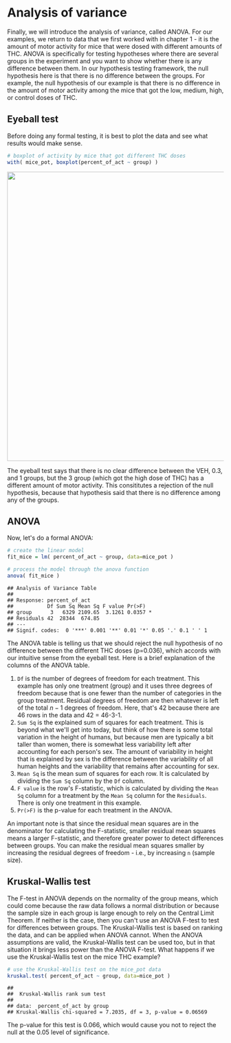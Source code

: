 # Analysis of variance
Finally, we will introduce the analysis of variance, called ANOVA. For our examples, we return to data that we first worked with in chapter 1 - it is the amount of motor activity for mice that were dosed with different amounts of THC. ANOVA is specifically for testing hypotheses where there are several groups in the experiment and you want to show whether there is any difference between them. In our hypothesis testing framework, the null hypothesis here is that there is no difference between the groups. For example, the null hypothesis of our example is that there is no difference in the amount of motor activity among the mice that got the low, medium, high, or control doses of THC.

## Eyeball test
Before doing any formal testing, it is best to plot the data and see what results would make sense.


```r
# boxplot of activity by mice that got different THC doses
with( mice_pot, boxplot(percent_of_act ~ group) )
```

<img src="04_anova_files/figure-html/thc-boxplot-1.png" width="672" />

The eyeball test says that there is no clear difference between the VEH, 0.3, and 1 groups, but the 3 group (which got the high dose of THC) has a different amount of motor activity. This consititutes a rejection of the null hypothesis, because that hypothesis said that there is no difference among any of the groups.

## ANOVA
Now, let's do a formal ANOVA:


```r
# create the linear model
fit_mice = lm( percent_of_act ~ group, data=mice_pot )

# process the model through the anova function
anova( fit_mice )
```

```
## Analysis of Variance Table
## 
## Response: percent_of_act
##           Df Sum Sq Mean Sq F value Pr(>F)  
## group      3   6329 2109.65  3.1261 0.0357 *
## Residuals 42  28344  674.85                 
## ---
## Signif. codes:  0 '***' 0.001 '**' 0.01 '*' 0.05 '.' 0.1 ' ' 1
```

The ANOVA table is telling us that we should reject the null hypothesis of no difference between the different THC doses (p=0.036), which accords with our intuitive sense from the eyeball test. Here is a brief explanation of the columns of the ANOVA table.

1. `Df` is the number of degrees of freedom for each treatment. This example has only one treatment (group) and it uses three degrees of freedom because that is one fewer than the number of categories in the group treatment. Residual degrees of freedom are then whatever is left of the total $n-1$ degrees of freedom. Here, that's 42 because there are 46 rows in the data and 42 = 46-3-1.
2. `Sum Sq` is the explained sum of squares for each treatment. This is beyond what we'll get into today, but think of how there is some total variation in the height of humans, but because men are typically a bit taller than women, there is somewhat less variability left after accounting for each person's sex. The amount of variability in height that is explained by sex is the difference between the variability of all human heights and the variability that remains after accounting for sex.
3. `Mean Sq` is the mean sum of squares for each row. It is calculated by dividing the `Sum Sq` column by the `Df` column.
4. `F value` is the row's F-statistic, which is calculated by dividing the `Mean Sq` column for a treatment by the `Mean Sq` column for the `Residuals`. There is only one treatment in this example.
5. `Pr(>F)` is the p-value for each treatment in the ANOVA.

An important note is that since the residual mean squares are in the denominator for calculating the F-statistic, smaller residual mean squares means a larger F-statistic, and therefore greater power to detect differences between groups. You can make the residual mean squares smaller by increasing the residual degrees of freedom - i.e., by increasing `n` (sample size).


## Kruskal-Wallis test
The F-test in ANOVA depends on the normality of the group means, which could come because the raw data follows a normal distribution or because the sample size in each group is large enough to rely on the Central Limit Theorem. If neither is the case, then you can't use an ANOVA F-test to test for differences between groups. The Kruskal-Wallis test is based on ranking the data, and can be applied when ANOVA cannot. When the ANOVA assumptions are valid, the Kruskal-Wallis test can be used too, but in that situation it brings less power than the ANOVA F-test. What happens if we use the Kruskal-Wallis test on the mice THC example?


```r
# use the Kruskal-Wallis test on the mice_pot data
kruskal.test( percent_of_act ~ group, data=mice_pot )
```

```
## 
## 	Kruskal-Wallis rank sum test
## 
## data:  percent_of_act by group
## Kruskal-Wallis chi-squared = 7.2035, df = 3, p-value = 0.06569
```

The p-value for this test is 0.066, which would cause you not to reject the null at the 0.05 level of significance.

